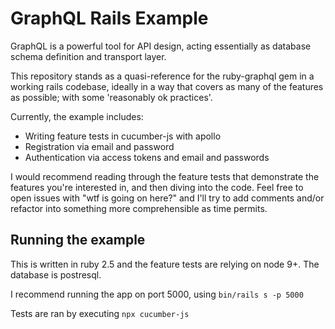# GraphQL Rails Example

GraphQL is a powerful tool for API design, acting essentially as database schema definition and transport layer.

This repository stands as a quasi-reference for the ruby-graphql gem in a working rails codebase, ideally in a way that covers as many of the features as possible; with some 'reasonably ok practices'.

Currently, the example includes:

* Writing feature tests in cucumber-js with apollo
* Registration via email and password
* Authentication via access tokens and email and passwords

I would recommend reading through the feature tests that demonstrate the features you're interested in, and then diving into the code. Feel free to open issues with "wtf is going on here?" and I'll try to add comments and/or refactor into something more comprehensible as time permits.

## Running the example

This is written in ruby 2.5 and the feature tests are relying on node 9+. The database is postresql.

I recommend running the app on port 5000, using `bin/rails s -p 5000`

Tests are ran by executing `npx cucumber-js`

